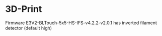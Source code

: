 # 3D-Print

Firmware E3V2-BLTouch-5x5-HS-IFS-v4.2.2-v2.0.1 has inverted filament detector (default high)
         
